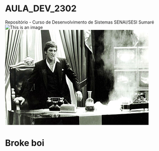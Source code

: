 # AULA_DEV_2302

Repositório - Curso de Desenvolvimento de Sistemas SENAI/SESI Sumaré 
![This is an image](./IMG/Scarface.png)
![This is an image](crime-dark-drama-drugs-wallpaper-thumb.jpg)
# Broke boi




